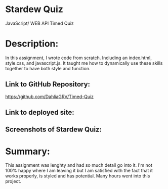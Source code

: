 # Stardew Quiz
JavaScript/ WEB API Timed Quiz

# Description:
 In this assignment, I wrote code from scratch. Including an index.html, style.css, and javascript.js. It taught me how to dynamically use these skills together to have both style and function.

## Link to GitHub Repository: 

https://github.com/DahliaGRV/Timed-Quiz

## Link to deployed site:



## Screenshots of Stardew Quiz:





# Summary:
This assignment was lenghty and had so much detail go into it. I'm not 100% happy where I am leaving it but I am satisfied with the fact that it works properly, is styled and has potential. Many hours went into this project.